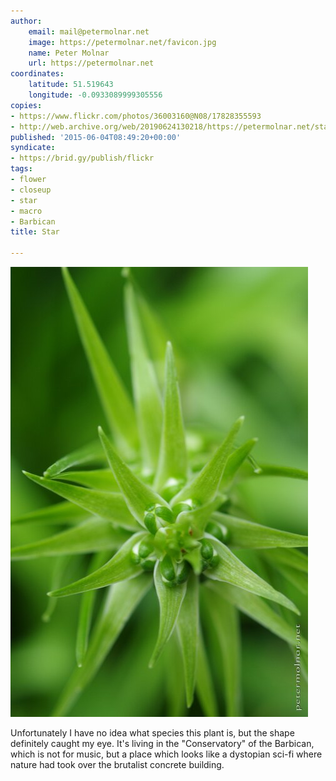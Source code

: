 ```yaml
---
author:
    email: mail@petermolnar.net
    image: https://petermolnar.net/favicon.jpg
    name: Peter Molnar
    url: https://petermolnar.net
coordinates:
    latitude: 51.519643
    longitude: -0.0933089999305556
copies:
- https://www.flickr.com/photos/36003160@N08/17828355593
- http://web.archive.org/web/20190624130218/https://petermolnar.net/star/
published: '2015-06-04T08:49:20+00:00'
syndicate:
- https://brid.gy/publish/flickr
tags:
- flower
- closeup
- star
- macro
- Barbican
title: Star

---
```


![](star.jpg)

Unfortunately I have no idea what species this plant is, but the shape
definitely caught my eye. It's living in the "Conservatory" of the
Barbican, which is not for music, but a place which looks like a
dystopian sci-fi where nature had took over the brutalist concrete
building.